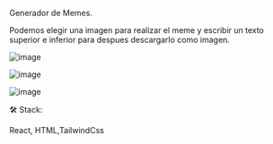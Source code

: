 Generador de Memes.

Podemos elegir una imagen para realizar el meme y escribir un texto superior e inferior para despues descargarlo como imagen.

![image](https://github.com/Agustina-Flores/GeneradorMemes/assets/28354189/1c708394-dae8-41da-b6f1-f4965dfa578b)

![image](https://github.com/Agustina-Flores/GeneradorMemes/assets/28354189/3c94656e-7ad4-4ec5-abd5-b63fa367f158)

![image](https://github.com/Agustina-Flores/GeneradorMemes/assets/28354189/b5f0427d-4cf4-4e45-87c6-6a61ac86ce20)

🛠️ Stack:

React, HTML,TailwindCss
 
